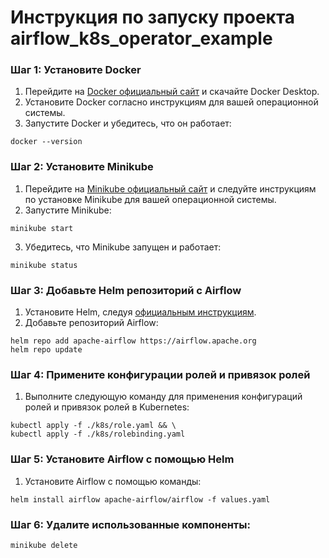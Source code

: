 # Инструкция по запуску проекта airflow_k8s_operator_example

### Шаг 1: Установите Docker

1. Перейдите на [Docker официальный сайт](https://www.docker.com/products/docker-desktop) и скачайте Docker Desktop.
2. Установите Docker согласно инструкциям для вашей операционной системы.
3. Запустите Docker и убедитесь, что он работает:
   
```shell
docker --version
```

### Шаг 2: Установите Minikube

1. Перейдите на [Minikube официальный сайт](https://minikube.sigs.k8s.io/docs/start/) и следуйте инструкциям по установке Minikube для вашей операционной системы.
2. Запустите Minikube:

```shell
minikube start
```

3. Убедитесь, что Minikube запущен и работает:

```shell
minikube status
```

### Шаг 3: Добавьте Helm репозиторий с Airflow

1. Установите Helm, следуя [официальным инструкциям](https://helm.sh/docs/intro/install/).
2. Добавьте репозиторий Airflow:

```shell
helm repo add apache-airflow https://airflow.apache.org
helm repo update
```

### Шаг 4: Примените конфигурации ролей и привязок ролей

1. Выполните следующую команду для применения конфигураций ролей и привязок ролей в Kubernetes:

```shell
kubectl apply -f ./k8s/role.yaml && \
kubectl apply -f ./k8s/rolebinding.yaml
```

### Шаг 5: Установите Airflow с помощью Helm

1. Установите Airflow с помощью команды:

```shell
helm install airflow apache-airflow/airflow -f values.yaml
```
   
### Шаг 6: Удалите использованные компоненты:

```shell
minikube delete
```
